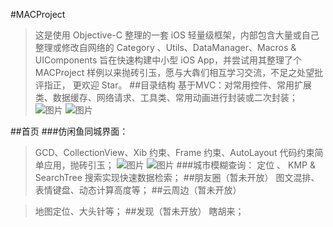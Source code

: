 
#MACProject
>这是使用 Objective-C 整理的一套 iOS 轻量级框架，内部包含大量或自己整理或修改自网络的 Category 、Utils、DataManager、Macros & UIComponents 旨在快速构建中小型 iOS App，并尝试用其整理了个 MACProject 样例以来抛砖引玉，愿与大犇们相互学习交流，不足之处望批评指正， 更欢迎 Star。
##目录结构
>基于MVC：对常用控件、常用扩展类、数据缓存、网络请求、工具类、常用动画进行封装或二次封装；
  ![图片](http://oc4tpefat.bkt.clouddn.com/mulu1.png)
  ![图片](http://oc4tpefat.bkt.clouddn.com/mulu2.png)

##首页
###仿闲鱼同城界面：
>GCD、CollectionView、Xib 约束、Frame 约束、AutoLayout 代码约束简单应用，抛砖引玉；
  ![图片](http://oc4tpefat.bkt.clouddn.com/XIANYU1.png)
  ![图片](http://oc4tpefat.bkt.clouddn.com/XIANYU2.png)
###城市模糊查询：
>定位 、 KMP & SearchTree 搜索实现快速数据检索；
##朋友圈（暂未开放）
>图文混排、表情键盘、动态计算高度等；
##云周边（暂未开放）

>地图定位、大头针等；
##发现（暂未开放）
>瞎胡来；


